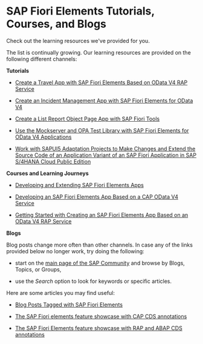 <!-- loio7715a0167f4443d3a03751be3b3127d1 -->

# SAP Fiori Elements Tutorials, Courses, and Blogs

Check out the learning resources we've provided for you.

The list is continually growing. Our learning resources are provided on the following different channels:

**Tutorials**

-   [Create a Travel App with SAP Fiori Elements Based on OData V4 RAP Service](https://developers.sap.com/group.fiori-tools-odata-v4-travel.html)

-   [Create an Incident Management App with SAP Fiori Elements for OData V4](https://developers.sap.com/group.fiori-tools-odata-v4-incident.html)

-   [Create a List Report Object Page App with SAP Fiori Tools](https://developers.sap.com/group.fiori-tools-lrop.html)

-   [Use the Mockserver and OPA Test Library with SAP Fiori Elements for OData V4 Applications](https://developers.sap.com/group.fiori-elements-mockserver-opa.html)

-   [Work with SAPUI5 Adaptation Projects to Make Changes and Extend the Source Code of an Application Variant of an SAP Fiori Application in SAP S/4HANA Cloud Public Edition](https://developers.sap.com/group.sapui5-adaptation-projects.html)


**Courses and Learning Journeys**

-   [Developing and Extending SAP Fiori Elements Apps](https://learning.sap.com/courses/developing-and-extending-sap-fiori-elements-apps)

-   [Developing an SAP Fiori Elements App Based on a CAP OData V4 Service](https://learning.sap.com/learning-journeys/developing-an-sap-fiori-elements-app-based-on-a-cap-odata-v4-service)

-   [Getting Started with Creating an SAP Fiori Elements App Based on an OData V4 RAP Service](https://learning.sap.com/learning-journeys/getting-started-with-creating-an-sap-fiori-elements-app-based-on-an-odata-v4-rap-service)


**Blogs**

Blog posts change more often than other channels. In case any of the links provided below no longer work, try doing the following:

-   start on the [main page of the SAP Community](https://community.sap.com/) and browse by Blogs, Topics, or Groups,

-   use the *Search* option to look for keywords or specific articles.


Here are some articles you may find useful:

-   [Blog Posts Tagged with SAP Fiori Elements](https://blogs.sap.com/tags/ed5c1ef6-932f-4c19-b2ba-1be375109ff5/)

-   [The SAP Fiori elements feature showcase with CAP CDS annotations](https://blogs.sap.com/2021/12/07/the-sap-fiori-elements-feature-showcase-with-cap-cds-annotations/)

-   [The SAP Fiori Elements feature showcase with RAP and ABAP CDS annotations](https://blogs.sap.com/2022/12/19/the-sap-fiori-elements-feature-showcase-with-rap-and-abap-cds-annotations/)


